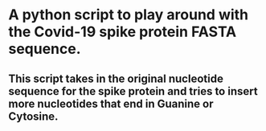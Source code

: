 # A python script to play around with the Covid-19 spike protein FASTA sequence. 

## This script takes in the original nucleotide sequence for the spike protein and tries to insert more nucleotides that end in Guanine or Cytosine. 
